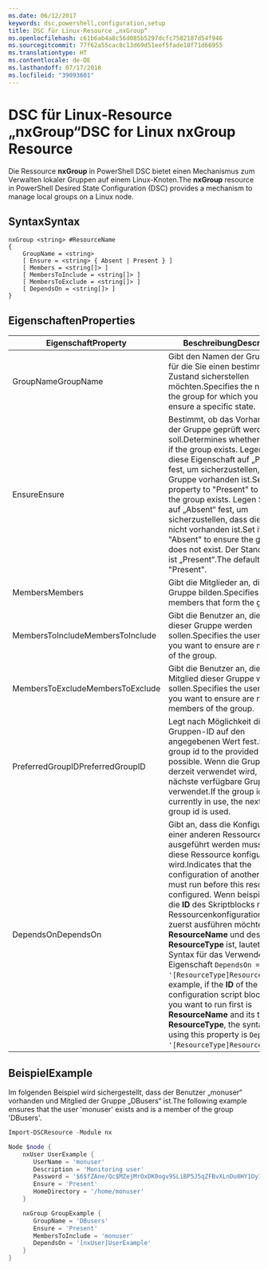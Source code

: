 ```yaml
---
ms.date: 06/12/2017
keywords: dsc,powershell,configuration,setup
title: DSC für Linux-Resource „nxGroup“
ms.openlocfilehash: c61b6ab4a8c56d085b5297dcfc7582187d54f946
ms.sourcegitcommit: 77f62a55cac8c13d69d51eef5fade18f71d66955
ms.translationtype: HT
ms.contentlocale: de-DE
ms.lasthandoff: 07/17/2018
ms.locfileid: "39093601"
---
```

# <a name="dsc-for-linux-nxgroup-resource"></a><span data-ttu-id="4b43b-103">DSC für Linux-Resource „nxGroup“</span><span class="sxs-lookup"><span data-stu-id="4b43b-103">DSC for Linux nxGroup Resource</span></span>

<span data-ttu-id="4b43b-104">Die Ressource **nxGroup** in PowerShell DSC bietet einen Mechanismus zum Verwalten lokaler Gruppen auf einem Linux-Knoten.</span><span class="sxs-lookup"><span data-stu-id="4b43b-104">The **nxGroup** resource in PowerShell Desired State Configuration (DSC) provides a mechanism to manage local groups on a Linux node.</span></span>

## <a name="syntax"></a><span data-ttu-id="4b43b-105">Syntax</span><span class="sxs-lookup"><span data-stu-id="4b43b-105">Syntax</span></span>

```
nxGroup <string> #ResourceName
{
    GroupName = <string>
    [ Ensure = <string> { Absent | Present } ]
    [ Members = <string[]> ]
    [ MembersToInclude = <string[]> ]
    [ MembersToExclude = <string[]> ]
    [ DependsOn = <string[]> ]
}
```

## <a name="properties"></a><span data-ttu-id="4b43b-106">Eigenschaften</span><span class="sxs-lookup"><span data-stu-id="4b43b-106">Properties</span></span>

|  <span data-ttu-id="4b43b-107">Eigenschaft</span><span class="sxs-lookup"><span data-stu-id="4b43b-107">Property</span></span> |  <span data-ttu-id="4b43b-108">Beschreibung</span><span class="sxs-lookup"><span data-stu-id="4b43b-108">Description</span></span> |
|---|---|
| <span data-ttu-id="4b43b-109">GroupName</span><span class="sxs-lookup"><span data-stu-id="4b43b-109">GroupName</span></span>| <span data-ttu-id="4b43b-110">Gibt den Namen der Gruppe an, für die Sie einen bestimmten Zustand sicherstellen möchten.</span><span class="sxs-lookup"><span data-stu-id="4b43b-110">Specifies the name of the group for which you want to ensure a specific state.</span></span>|
| <span data-ttu-id="4b43b-111">Ensure</span><span class="sxs-lookup"><span data-stu-id="4b43b-111">Ensure</span></span>| <span data-ttu-id="4b43b-112">Bestimmt, ob das Vorhandensein der Gruppe geprüft werden soll.</span><span class="sxs-lookup"><span data-stu-id="4b43b-112">Determines whether to check if the group exists.</span></span> <span data-ttu-id="4b43b-113">Legen Sie diese Eigenschaft auf „Present“ fest, um sicherzustellen, dass die Gruppe vorhanden ist.</span><span class="sxs-lookup"><span data-stu-id="4b43b-113">Set this property to "Present" to ensure the group exists.</span></span> <span data-ttu-id="4b43b-114">Legen Sie sie auf „Absent“ fest, um sicherzustellen, dass die Gruppe nicht vorhanden ist.</span><span class="sxs-lookup"><span data-stu-id="4b43b-114">Set it to "Absent" to ensure the group does not exist.</span></span> <span data-ttu-id="4b43b-115">Der Standardwert ist „Present“.</span><span class="sxs-lookup"><span data-stu-id="4b43b-115">The default value is "Present".</span></span>|
| <span data-ttu-id="4b43b-116">Members</span><span class="sxs-lookup"><span data-stu-id="4b43b-116">Members</span></span>| <span data-ttu-id="4b43b-117">Gibt die Mitglieder an, die die Gruppe bilden.</span><span class="sxs-lookup"><span data-stu-id="4b43b-117">Specifies the members that form the group.</span></span>|
| <span data-ttu-id="4b43b-118">MembersToInclude</span><span class="sxs-lookup"><span data-stu-id="4b43b-118">MembersToInclude</span></span>| <span data-ttu-id="4b43b-119">Gibt die Benutzer an, die Mitglied dieser Gruppe werden sollen.</span><span class="sxs-lookup"><span data-stu-id="4b43b-119">Specifies the users who you want to ensure are members of the group.</span></span>|
| <span data-ttu-id="4b43b-120">MembersToExclude</span><span class="sxs-lookup"><span data-stu-id="4b43b-120">MembersToExclude</span></span>| <span data-ttu-id="4b43b-121">Gibt die Benutzer an, die nicht Mitglied dieser Gruppe werden sollen.</span><span class="sxs-lookup"><span data-stu-id="4b43b-121">Specifies the users who you want to ensure are not members of the group.</span></span>|
| <span data-ttu-id="4b43b-122">PreferredGroupID</span><span class="sxs-lookup"><span data-stu-id="4b43b-122">PreferredGroupID</span></span>| <span data-ttu-id="4b43b-123">Legt nach Möglichkeit die Gruppen-ID auf den angegebenen Wert fest.</span><span class="sxs-lookup"><span data-stu-id="4b43b-123">Sets the group id to the provided value if possible.</span></span> <span data-ttu-id="4b43b-124">Wenn die Gruppen-ID derzeit verwendet wird, wird die nächste verfügbare Gruppen-ID verwendet.</span><span class="sxs-lookup"><span data-stu-id="4b43b-124">If the group id is currently in use, the next available group id is used.</span></span>|
| <span data-ttu-id="4b43b-125">DependsOn</span><span class="sxs-lookup"><span data-stu-id="4b43b-125">DependsOn</span></span> | <span data-ttu-id="4b43b-126">Gibt an, dass die Konfiguration einer anderen Ressource ausgeführt werden muss, bevor diese Ressource konfiguriert wird.</span><span class="sxs-lookup"><span data-stu-id="4b43b-126">Indicates that the configuration of another resource must run before this resource is configured.</span></span> <span data-ttu-id="4b43b-127">Wenn beispielsweise die **ID** des Skriptblocks mit der Ressourcenkonfiguration, den Sie zuerst ausführen möchten, **ResourceName** und dessen Typ **ResourceType** ist, lautet die Syntax für das Verwenden dieser Eigenschaft `DependsOn = '[ResourceType]ResourceName'`.</span><span class="sxs-lookup"><span data-stu-id="4b43b-127">For example, if the **ID** of the resource configuration script block that you want to run first is **ResourceName** and its type is **ResourceType**, the syntax for using this property is `DependsOn = '[ResourceType]ResourceName'`.</span></span>|

## <a name="example"></a><span data-ttu-id="4b43b-128">Beispiel</span><span class="sxs-lookup"><span data-stu-id="4b43b-128">Example</span></span>

<span data-ttu-id="4b43b-129">Im folgenden Beispiel wird sichergestellt, dass der Benutzer „monuser“ vorhanden und Mitglied der Gruppe „DBusers“ ist.</span><span class="sxs-lookup"><span data-stu-id="4b43b-129">The following example ensures that the user 'monuser' exists and is a member of the group 'DBusers'.</span></span>

```powershell
Import-DSCResource -Module nx

Node $node {
    nxUser UserExample {
       UserName = 'monuser'
       Description = 'Monitoring user'
       Password = '$6$fZAne/Qc$MZejMrOxDK0ogv9SLiBP5J5qZFBvXLnDu8HY1Oy7ycX.Y3C7mGPUfeQy3A82ev3zIabhDQnj2ayeuGn02CqE/0'
       Ensure = 'Present'
       HomeDirectory = '/home/monuser'
    }

    nxGroup GroupExample {
       GroupName = 'DBusers'
       Ensure = 'Present'
       MembersToInclude = 'monuser'
       DependsOn = '[nxUser]UserExample'
    }
}
```